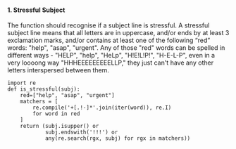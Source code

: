 #### 1. Stressful Subject
The function should recognise if a subject line is stressful. A stressful subject line means that all letters are in uppercase, and/or ends by at least 3 exclamation marks, and/or contains at least one of the following “red” words: "help", "asap", "urgent". Any of those "red" words can be spelled in different ways - "HELP", "help", "HeLp", "H!E!L!P!", "H-E-L-P", even in a very loooong way "HHHEEEEEEEEELLP," they just can't have any other letters interspersed between them.
```
import re
def is_stressful(subj):
    red=["help", "asap", "urgent"]
    matchers = [
        re.compile('+[.!-]*'.join(iter(word)), re.I)
        for word in red
    ]
    return (subj.isupper() or
            subj.endswith('!!!') or
            any(re.search(rgx, subj) for rgx in matchers))
```
